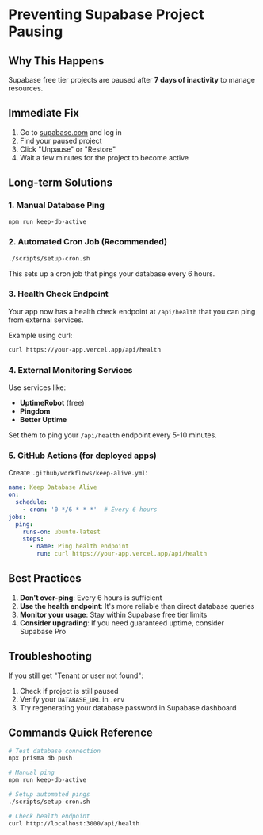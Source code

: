 # Preventing Supabase Project Pausing

## Why This Happens
Supabase free tier projects are paused after **7 days of inactivity** to manage resources.

## Immediate Fix
1. Go to [supabase.com](https://supabase.com) and log in
2. Find your paused project
3. Click "Unpause" or "Restore"
4. Wait a few minutes for the project to become active

## Long-term Solutions

### 1. Manual Database Ping
```bash
npm run keep-db-active
```

### 2. Automated Cron Job (Recommended)
```bash
./scripts/setup-cron.sh
```
This sets up a cron job that pings your database every 6 hours.

### 3. Health Check Endpoint
Your app now has a health check endpoint at `/api/health` that you can ping from external services.

Example using curl:
```bash
curl https://your-app.vercel.app/api/health
```

### 4. External Monitoring Services
Use services like:
- **UptimeRobot** (free)
- **Pingdom**
- **Better Uptime**

Set them to ping your `/api/health` endpoint every 5-10 minutes.

### 5. GitHub Actions (for deployed apps)
Create `.github/workflows/keep-alive.yml`:
```yaml
name: Keep Database Alive
on:
  schedule:
    - cron: '0 */6 * * *'  # Every 6 hours
jobs:
  ping:
    runs-on: ubuntu-latest
    steps:
      - name: Ping health endpoint
        run: curl https://your-app.vercel.app/api/health
```

## Best Practices

1. **Don't over-ping**: Every 6 hours is sufficient
2. **Use the health endpoint**: It's more reliable than direct database queries
3. **Monitor your usage**: Stay within Supabase free tier limits
4. **Consider upgrading**: If you need guaranteed uptime, consider Supabase Pro

## Troubleshooting

If you still get "Tenant or user not found":
1. Check if project is still paused
2. Verify your `DATABASE_URL` in `.env`
3. Try regenerating your database password in Supabase dashboard

## Commands Quick Reference

```bash
# Test database connection
npx prisma db push

# Manual ping
npm run keep-db-active

# Setup automated pings
./scripts/setup-cron.sh

# Check health endpoint
curl http://localhost:3000/api/health
``` 